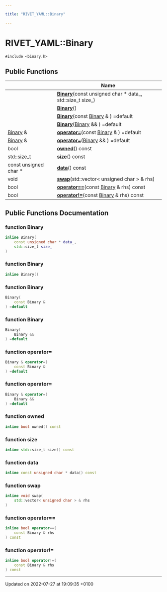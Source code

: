 ```yaml
---

title: "RIVET_YAML::Binary"

---
```


# RIVET_YAML::Binary






`#include <binary.h>`

## Public Functions

|                | Name           |
| -------------- | -------------- |
| | **[Binary](http://example.org/classes/classrivet__yaml_1_1binary/#function-binary)**(const unsigned char * data_, std::size_t size_) |
| | **[Binary](http://example.org/classes/classrivet__yaml_1_1binary/#function-binary)**() |
| | **[Binary](http://example.org/classes/classrivet__yaml_1_1binary/#function-binary)**(const <a href="http://example.org/classes/classrivet__yaml_1_1binary/">Binary</a> & ) =default |
| | **[Binary](http://example.org/classes/classrivet__yaml_1_1binary/#function-binary)**(<a href="http://example.org/classes/classrivet__yaml_1_1binary/">Binary</a> && ) =default |
| <a href="http://example.org/classes/classrivet__yaml_1_1binary/">Binary</a> & | **[operator=](http://example.org/classes/classrivet__yaml_1_1binary/#function-operator=)**(const <a href="http://example.org/classes/classrivet__yaml_1_1binary/">Binary</a> & ) =default |
| <a href="http://example.org/classes/classrivet__yaml_1_1binary/">Binary</a> & | **[operator=](http://example.org/classes/classrivet__yaml_1_1binary/#function-operator=)**(<a href="http://example.org/classes/classrivet__yaml_1_1binary/">Binary</a> && ) =default |
| bool | **[owned](http://example.org/classes/classrivet__yaml_1_1binary/#function-owned)**() const |
| std::size_t | **[size](http://example.org/classes/classrivet__yaml_1_1binary/#function-size)**() const |
| const unsigned char * | **[data](http://example.org/classes/classrivet__yaml_1_1binary/#function-data)**() const |
| void | **[swap](http://example.org/classes/classrivet__yaml_1_1binary/#function-swap)**(std::vector< unsigned char > & rhs) |
| bool | **[operator==](http://example.org/classes/classrivet__yaml_1_1binary/#function-operator==)**(const <a href="http://example.org/classes/classrivet__yaml_1_1binary/">Binary</a> & rhs) const |
| bool | **[operator!=](http://example.org/classes/classrivet__yaml_1_1binary/#function-operator!=)**(const <a href="http://example.org/classes/classrivet__yaml_1_1binary/">Binary</a> & rhs) const |

## Public Functions Documentation

### function Binary

```cpp
inline Binary(
    const unsigned char * data_,
    std::size_t size_
)
```


### function Binary

```cpp
inline Binary()
```


### function Binary

```cpp
Binary(
    const Binary & 
) =default
```


### function Binary

```cpp
Binary(
    Binary && 
) =default
```


### function operator=

```cpp
Binary & operator=(
    const Binary & 
) =default
```


### function operator=

```cpp
Binary & operator=(
    Binary && 
) =default
```


### function owned

```cpp
inline bool owned() const
```


### function size

```cpp
inline std::size_t size() const
```


### function data

```cpp
inline const unsigned char * data() const
```


### function swap

```cpp
inline void swap(
    std::vector< unsigned char > & rhs
)
```


### function operator==

```cpp
inline bool operator==(
    const Binary & rhs
) const
```


### function operator!=

```cpp
inline bool operator!=(
    const Binary & rhs
) const
```


-------------------------------

Updated on 2022-07-27 at 19:09:35 +0100
